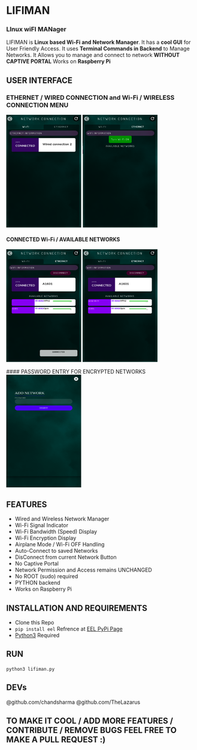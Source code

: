 # **LIFIMAN**
### **LI**nux wi**FI MAN**ager
LIFIMAN is **Linux based Wi-Fi and Network Manager**. It has a **cool GUI** for User Friendly Access. It uses **Terminal Commands in Backend** to Manage Networks. It Allows you to manage and connect to network **WITHOUT CAPTIVE PORTAL**
Works on **Raspberry Pi**

## USER INTERFACE
### ETHERNET / WIRED CONNECTION and Wi-Fi / WIRELESS CONNECTION MENU
 <p float="left">
<img src="https://github.com/chandsharma/LiFiMan/blob/main/Readme_resources/ethernet_menu.png" width="200px" height="300px">
<img src="https://github.com/chandsharma/LiFiMan/blob/main/Readme_resources/wifi_off_airplanemode.png" width="200px" height="300px">
  </p>
  
#### CONNECTED Wi-Fi / AVAILABLE NETWORKS
  <p float="left">
  <img src="https://github.com/chandsharma/LiFiMan/blob/main/Readme_resources/wifi_main_connected.png" width="200px" height="300px">
  <img src="https://github.com/chandsharma/LiFiMan/blob/main/Readme_resources/signal_indicator.png" width="200px" height="300px">
  </p>
#### PASSWORD ENTRY FOR ENCRYPTED NETWORKS
  <img src="https://github.com/chandsharma/LiFiMan/blob/main/Readme_resources/encryption_password.png" width="200px" height="300px">
  
## FEATURES
- Wired and Wireless Network Manager
- Wi-Fi Signal Indicator
- Wi-Fi Bandwidth (Speed) Display
- Wi-Fi Encryption Display
- Airplane Mode / Wi-Fi OFF Handling
- Auto-Connect to saved Networks
- DisConnect from current Network Button
- No Captive Portal
- Network Permission and Access remains UNCHANGED
- No ROOT (sudo) required
- PYTHON backend
- Works on Raspberry Pi

## INSTALLATION AND REQUIREMENTS
- Clone this Repo
- `pip install eel` Refrence at [EEL PyPi Page](https://pypi.org/project/Eel/#:~:text=Eel%20is%20a%20little%20Python,from%20Javascript%2C%20and%20vice%20versa.)
- [Python3](https://www.python.org/) Required

## RUN
`python3 lifiman.py`

## DEVs
@github.com/chandsharma
@github.com/TheLazarus

## TO MAKE IT COOL / ADD MORE FEATURES / CONTRIBUTE / REMOVE BUGS FEEL FREE TO MAKE A PULL REQUEST :) 
